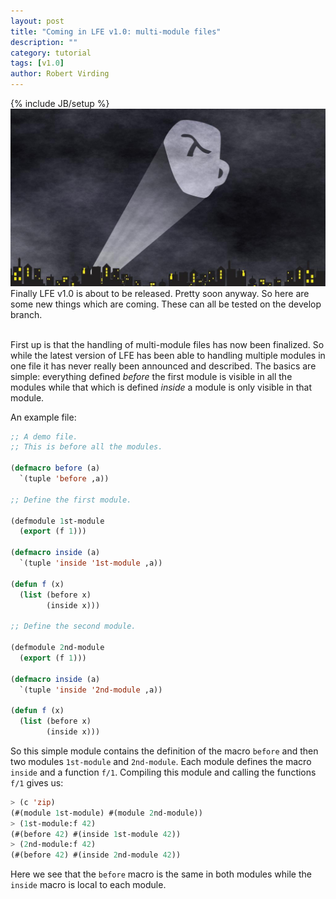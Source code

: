 ```yaml
---
layout: post
title: "Coming in LFE v1.0: multi-module files"
description: ""
category: tutorial
tags: [v1.0]
author: Robert Virding
---
```

{% include JB/setup %}
<a href="/assets/images/posts/LFE-signal.jpg"><img class="right thumb" src="/assets/images/posts/LFE-signal.jpg" /></a>Finally LFE v1.0 is about to be released. Pretty soon anyway. So here are some new things which are coming. These can all be tested on the develop branch.
<br /><br />

First up is that the handling of multi-module files has now been finalized. So while the latest version of LFE has been able to handling multiple modules in one file it has never really been announced and described. The basics are simple: everything defined *before* the first module is visible in all the modules while that which is defined *inside* a module is only visible in that module.

An example file:

```lisp
;; A demo file.
;; This is before all the modules.

(defmacro before (a)
  `(tuple 'before ,a))

;; Define the first module.

(defmodule 1st-module
  (export (f 1)))

(defmacro inside (a)
  `(tuple 'inside '1st-module ,a))

(defun f (x)
  (list (before x)
        (inside x)))

;; Define the second module.

(defmodule 2nd-module
  (export (f 1)))

(defmacro inside (a)
  `(tuple 'inside '2nd-module ,a))

(defun f (x)
  (list (before x)
        (inside x)))
```

So this simple module contains the definition of the macro ``before`` and then two modules ``1st-module`` and ``2nd-module``. Each module defines the macro ``inside`` and a function ``f/1``. Compiling this module and calling the functions ``f/1`` gives us:

```lisp
> (c 'zip)                 
(#(module 1st-module) #(module 2nd-module))
> (1st-module:f 42)        
(#(before 42) #(inside 1st-module 42))
> (2nd-module:f 42)
(#(before 42) #(inside 2nd-module 42))
```

Here we see that the ``before`` macro is the same in both modules while the ``inside`` macro is local to each module.
